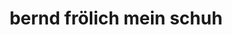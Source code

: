 ---
title: "bernd frölich mein schuh"
url: /bad-lauterberg-im-harz/bernd-froelich-mein-schuh/
shop: Schuhe
---